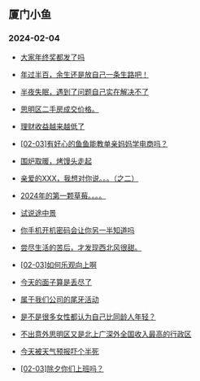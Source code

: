 ## 厦门小鱼 
### 2024-02-04

+ [大家年终奖都发了吗](http://bbs.xmfish.com/read-htm-tid-18143728.html)

+ [年过半百，余生还是放自己一条生路吧！](http://bbs.xmfish.com/read-htm-tid-18143735.html)

+ [半夜失眠，遇到了问题自己实在解决不了](http://bbs.xmfish.com/read-htm-tid-18143681.html)

+ [思明区二手房成交价格。](http://bbs.xmfish.com/read-htm-tid-18143743.html)

+ [理财收益越来越低了](http://bbs.xmfish.com/read-htm-tid-18143809.html)

+ [[02-03]有好心的鱼鱼能教单亲妈妈学电商吗？](http://bbs.xmfish.com/read-htm-tid-18143754.html)

+ [围炉取暖，烤馒头走起](http://bbs.xmfish.com/read-htm-tid-18143759.html)

+ [亲爱的XXX，我想对你说。。。（之二）](http://bbs.xmfish.com/read-htm-tid-18143727.html)

+ [2024年的第一颗草莓。。。。](http://bbs.xmfish.com/read-htm-tid-18143789.html)

+ [试说途中景](http://bbs.xmfish.com/read-htm-tid-18143775.html)

+ [你手机开机密码会让你另一半知道吗](http://bbs.xmfish.com/read-htm-tid-18143855.html)

+ [尝尽生活的苦后，才发现西北风很甜。](http://bbs.xmfish.com/read-htm-tid-18143724.html)

+ [[02-03]如何乐观向上啊](http://bbs.xmfish.com/read-htm-tid-18143703.html)

+ [今天的面子算是丢尽了](http://bbs.xmfish.com/read-htm-tid-18143982.html)

+ [属于我们公司的尾牙活动](http://bbs.xmfish.com/read-htm-tid-18143920.html)

+ [是不是很多女性都认为自己比同龄人年轻？](http://bbs.xmfish.com/read-htm-tid-18143879.html)

+ [不出意外思明区又是北上广深外全国收入最高的行政区](http://bbs.xmfish.com/read-htm-tid-18143924.html)

+ [今天被天气预报吓个半死](http://bbs.xmfish.com/read-htm-tid-18143993.html)

+ [[02-03]除夕你们上班吗？](http://bbs.xmfish.com/read-htm-tid-18143876.html)

